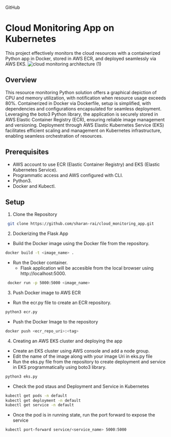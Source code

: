 GitHub

# Cloud Monitoring App on Kubernetes
This project effectively monitors the cloud resources with a containerized Python app in Docker, stored in AWS ECR, and deployed seamlessly via AWS EKS.
![cloud monitoring architecture (1)](https://github.com/sharan-rai/cloud_monitoring_app/assets/81572115/5b4372f1-3a78-40d0-9ab6-e0b515456031)

## Overview
This resource monitoring Python solution offers a graphical depiction of CPU and memory utilization, with notification when resource usage exceeds 80%. Containerized in Docker via Dockerfile, setup is simplified, with dependencies and configurations encapsulated for seamless deployment. Leveraging the boto3 Python library, the application is securely stored in AWS Elastic Container Registry (ECR), ensuring reliable image management and versioning. Deployment through AWS Elastic Kubernetes Service (EKS) facilitates efficient scaling and management on Kubernetes infrastructure, enabling seamless orchestration of resources.

## Prerequisites
* AWS account to use ECR (Elastic Container Registry) and EKS (Elastic Kubernetes Service).
* Programmatic access and AWS configured with CLI.
* Python3.
* Docker and Kubectl.

## Setup
1. Clone the Repository
 ```bash
  git clone https://github.com/sharan-rai/cloud_monitoring_app.git
 ```
2. Dockerizing the Flask App
* Build the Docker image using the Docker file from the repository.
 ```bash
 docker build -t <image_name> .
 ```
* Run the Docker container.
  - Flask application will be accesible from the local browser using http://localhost:5000.
 ```bash
  docker run -p 5000:5000 <image_name>
 ```
3. Push Docker image to AWS ECR
* Run the ecr.py file to create an ECR repository.
 ```bash
python3 ecr.py
 ```
* Push the Docker Image to the repository
 ```bash
docker push <ecr_repo_uri>:<tag>
 ```
4. Creating an AWS EKS cluster and deploying the app
* Create an EKS cluster using AWS console and add a node group.
* Edit the name of the image  along with your image Uri in eks.py file
* Run the eks.py file from the repository to create deployment and service in EKS programmatically using boto3 library.
 ```bash
python3 eks.py
 ```
* Check the pod staus and Deployment and Service in Kubernetes
 ```bash
 kubectl get pods -n default
 kubectl get deployment -n default
 kubectl get service -n default 
```
* Once the pod is in running state, run the port forward to expose the service
```bash
kubectl port-forward service/<service_name> 5000:5000
```







